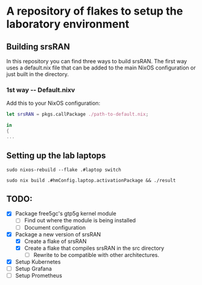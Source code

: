 # A repository of flakes to setup the laboratory environment

## Building srsRAN
In this repository you can find three ways to build srsRAN. The first way uses a default.nix file that can be added to the main NixOS configuration or just built in the directory.
### 1st way -- Default.nixv
Add this to your NixOS configuration:
```nix
let srsRAN = pkgs.callPackage ./path-to-default.nix;

in
{
...

```
## Setting up the lab laptops


```shell
sudo nixos-rebuild --flake .#laptop switch

sudo nix build .#hmConfig.laptop.activationPackage && ./result
```

## TODO:
- [x] Package free5gc's gtp5g kernel module
    - [ ] Find out where the module is being installed
    - [ ] Document configuration
- [x] Package a new version of srsRAN
    - [x] Create a flake of srsRAN
    - [x] Create a flake that compiles srsRAN in the src directory
        - [ ] Rewrite to be compatible with other architectures.
- [x] Setup Kubernetes
- [ ] Setup Grafana
- [ ] Setup Prometheus
